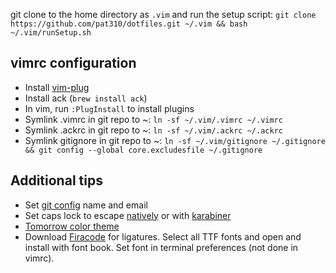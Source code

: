 git clone to the home directory as `.vim` and run the setup script:
`git clone https://github.com/pat310/dotfiles.git ~/.vim && bash ~/.vim/runSetup.sh`

## vimrc configuration
* Install [vim-plug](https://github.com/junegunn/vim-plug)
* Install ack (`brew install ack`)
* In vim, run `:PlugInstall` to install plugins
* Symlink .vimrc in git repo to ~: `ln -sf ~/.vim/.vimrc ~/.vimrc`
* Symlink .ackrc in git repo to ~: `ln -sf ~/.vim/.ackrc ~/.ackrc`
* Symlink gitignore in git repo to ~: `ln -sf ~/.vim/gitignore ~/.gitignore && git config --global core.excludesfile ~/.gitignore`

## Additional tips
* Set [git config](https://git-scm.com/book/en/v2/Getting-Started-First-Time-Git-Setup) name and email
* Set caps lock to escape [natively](https://stackoverflow.com/questions/127591/using-caps-lock-as-esc-in-mac-os-x) or with [karabiner](https://pqrs.org/osx/karabiner/)
* [Tomorrow color theme](https://github.com/chriskempson/tomorrow-theme)
* Download [Firacode](https://github.com/tonsky/FiraCode) for ligatures. Select all TTF fonts and open and install with font book. Set font in terminal preferences (not done in vimrc).
